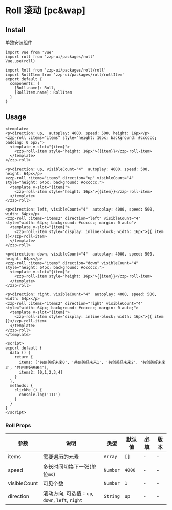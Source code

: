 # Roll 滚动 [pc&wap]

## Install

单独安装组件
```vue
import Vue from 'vue'
import roll from 'zzp-ui/packages/roll'
Vue.use(roll)
```
```vue
import Roll from 'zzp-ui/packages/roll/roll'
import RollItem from 'zzp-ui/packages/roll/rollItem'
export default {
  components: {
    [Roll.name]: Roll,
    [RollItem.name]: RollItem
  }
}
```

## Usage

```vue
<template>
<p>direction: up,  autoplay: 4000, speed: 500, height: 16px</p>
<zzp-roll :items="items" style="height: 16px; background: #cccccc; padding: 0 5px;">
  <template v-slot="{item}">
    <zzp-roll-item style="height: 16px">{{item}}</zzp-roll-item>
  </template>
</zzp-roll>

<p>direction: up, visibleCount="4"  autoplay: 4000, speed: 500, height: 64px</p>
<zzp-roll :items="items" direction="up" visibleCount="4" style="height: 64px; background: #cccccc;">
  <template v-slot="{item}">
    <zzp-roll-item style="height: 16px">{{item}}</zzp-roll-item>
  </template>
</zzp-roll>

<p>direction: left, visibleCount="4"  autoplay: 4000, speed: 500, width: 64px</p>
<zzp-roll :items="items2" direction="left" visibleCount="4" style="width: 64px; background: #cccccc; margin: 0 auto">
  <template v-slot="{item}">
    <zzp-roll-item style="display: inline-block; width: 16px">{{ item }}</zzp-roll-item>
  </template>
</zzp-roll>

<p>direction: down, visibleCount="4"  autoplay: 4000, speed: 500, height: 64px</p>
<zzp-roll :items="items" direction="down" visibleCount="4" style="height: 64px; background: #cccccc;">
  <template v-slot="{item}">
    <zzp-roll-item style="height: 16px">{{item}}</zzp-roll-item>
  </template>
</zzp-roll>

<p>direction: right, visibleCount="4"  autoplay: 4000, speed: 500, width: 64px</p>
<zzp-roll :items="items2" direction="right" visibleCount="4" style="width: 64px; background: #cccccc; margin: 0 auto;">
  <template v-slot="{item}">
    <zzp-roll-item style="display: inline-block; width: 16px">{{ item }}</zzp-roll-item>
  </template>
</zzp-roll>
</template>

<script>
export default {
  data () {
    return {
      items: ['共创美好未来0', '共创美好未来1', '共创美好未来2', '共创美好未来3', '共创美好未来4'],
      items2: [0,1,2,3,4]
    }
  },
  methods: {
    clickMe () {
      console.log('111')
    }
  }
}
</script>  
```

### Roll Props 

| 参数 | 说明 | 类型 | 默认值 | 必填 | 版本 |
| ---- | ---- | ---- | ---- | ---- | ---- |
| items | 需要遍历的元素 | `Array` | `[]` | - | - |
| speed | 多长时间切换下一张(单位`ms`) | `Number` | `4000` | - | - |
| visibleCount | 可见个数 | `Number` | `1` | - | - |
| direction | 滚动方向, 可选值：`up`, `down`, `left`, `right` | `String` | `up` | - | - |

